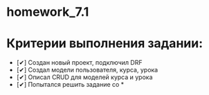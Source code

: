 # homework_7.1
# Критерии выполнения задании:

- [✔] Создан новый проект, подключил DRF
- [✔] Создал модели пользователя, курса, урока
- [✔] Описал CRUD для моделей курса и урока
- [✔] Попытался решить задание со *